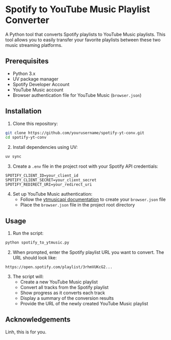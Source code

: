 # Spotify to YouTube Music Playlist Converter

A Python tool that converts Spotify playlists to YouTube Music playlists. This tool allows you to easily transfer your favorite playlists between these two music streaming platforms.

## Prerequisites

- Python 3.x
- UV package manager
- Spotify Developer Account
- YouTube Music account
- Browser authentication file for YouTube Music (`browser.json`)

## Installation

1. Clone this repository:
```bash
git clone https://github.com/yourusername/spotify-yt-conv.git
cd spotify-yt-conv
```

2. Install dependencies using UV:
```bash
uv sync
```

3. Create a `.env` file in the project root with your Spotify API credentials:
```env
SPOTIFY_CLIENT_ID=your_client_id
SPOTIFY_CLIENT_SECRET=your_client_secret
SPOTIFY_REDIRECT_URI=your_redirect_uri
```

4. Set up YouTube Music authentication:
   - Follow the [ytmusicapi documentation](https://ytmusicapi.readthedocs.io/en/latest/setup.html) to create your `browser.json` file
   - Place the `browser.json` file in the project root directory

## Usage

1. Run the script:
```bash
python spotify_to_ytmusic.py
```

2. When prompted, enter the Spotify playlist URL you want to convert. The URL should look like:
```
https://open.spotify.com/playlist/3rhmVUKcG2...
```

3. The script will:
   - Create a new YouTube Music playlist
   - Convert all tracks from the Spotify playlist
   - Show progress as it converts each track
   - Display a summary of the conversion results
   - Provide the URL of the newly created YouTube Music playlist


## Acknowledgements

Linh, this is for you.
